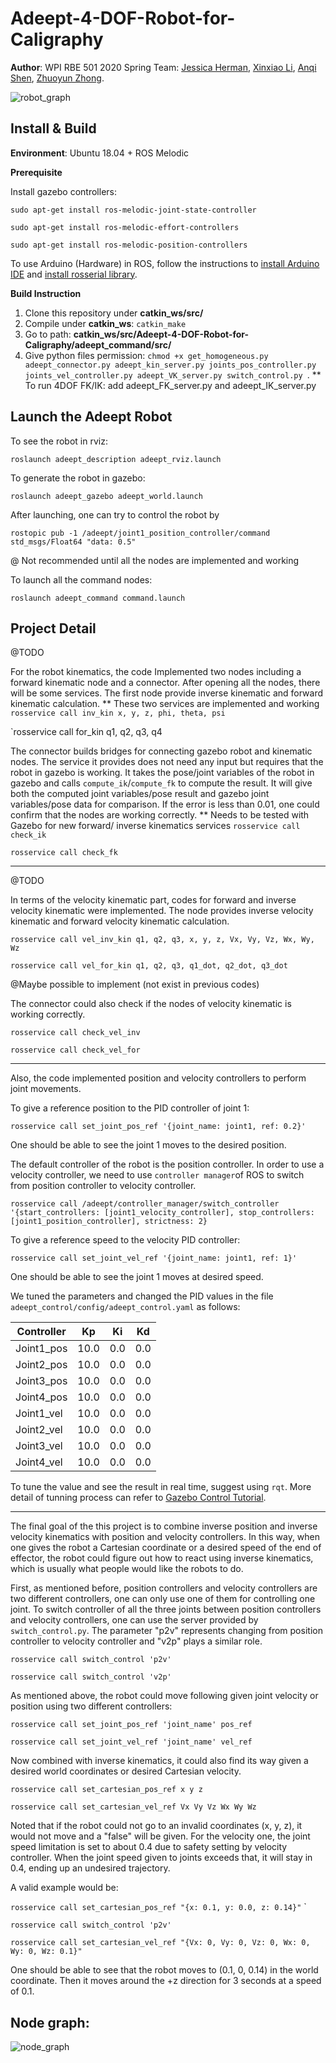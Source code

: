 # Adeept-4-DOF-Robot-for-Caligraphy

**Author**:  WPI RBE 501 2020 Spring Team: [Jessica  Herman](https://github.com/KatConroy57), [Xinxiao Li](https://github.com/thejose5), [Anqi Shen](https://github.com/joeyzhong90595), [Zhuoyun Zhong](https://github.com/joeyzhong90595).

![robot_graph](demo/robot.png)

## Install & Build

**Environment**: Ubuntu 18.04 + ROS Melodic

**Prerequisite**

Install gazebo controllers:

`sudo apt-get install ros-melodic-joint-state-controller`

`sudo apt-get install ros-melodic-effort-controllers`

`sudo apt-get install ros-melodic-position-controllers`

To use Arduino (Hardware) in ROS, follow the instructions to [install Arduino IDE](http://wiki.ros.org/rosserial_arduino/Tutorials/Arduino%20IDE%20Setup) and [install rosserial library](http://wiki.ros.org/rosserial_arduino/Tutorials/Arduino%20IDE%20Setup).

**Build Instruction**

1. Clone this repository under **catkin_ws/src/**
2. Compile under **catkin_ws**: `catkin_make`
3. Go to path: **catkin_ws/src/Adeept-4-DOF-Robot-for-Caligraphy/adeept_command/src/**
4. Give python files permission: `chmod +x get_homogeneous.py adeept_connector.py adeept_kin_server.py joints_pos_controller.py joints_vel_controller.py adeept_VK_server.py switch_control.py `.
** To run 4DOF FK/IK: add adeept_FK_server.py and adeept_IK_server.py

## Launch the Adeept Robot

To see the robot in rviz:

`roslaunch adeept_description adeept_rviz.launch`

To generate the robot in gazebo:

`roslaunch adeept_gazebo adeept_world.launch`

After launching, one can try to control the robot by

`rostopic pub -1 /adeept/joint1_position_controller/command std_msgs/Float64 "data: 0.5"`

@ Not recommended until all the nodes are implemented and working

To launch all the command nodes:

`roslaunch adeept_command command.launch`


## Project Detail

@TODO

For the robot kinematics, the code Implemented two nodes including a forward kinematic node and a connector. After opening all the nodes, there will be some services. The first node provide inverse kinematic and forward kinematic calculation.
** These two services are implemented and working
`rosservice call inv_kin x, y, z, phi, theta, psi` 

`rosservice call for_kin q1, q2, q3, q4

The connector builds bridges for connecting gazebo robot and kinematic nodes. The service it provides does not need any input but requires that the robot in gazebo is working. It takes the pose/joint variables of the robot in gazebo and calls `compute_ik`/`compute_fk` to compute the result. It will give both the computed joint variables/pose result and gazebo joint variables/pose data for comparison. If the error is less than 0.01, one could confirm that the nodes are working correctly.
** Needs to be tested with Gazebo for new forward/ inverse kinematics services
`rosservice call check_ik` 

`rosservice call check_fk` 

---

@TODO

In terms of the velocity kinematic part, codes for forward and inverse velocity kinematic were implemented. The node provides inverse velocity kinematic and forward velocity kinematic calculation.

`rosservice call vel_inv_kin q1, q2, q3, x, y, z, Vx, Vy, Vz, Wx, Wy, Wz` 

`rosservice call vel_for_kin q1, q2, q3, q1_dot, q2_dot, q3_dot `

@Maybe possible to implement (not exist in previous codes)

The connector could also check if the nodes of velocity kinematic is working correctly.

`rosservice call check_vel_inv`

`rosservice call check_vel_for`

---

Also, the code implemented position and velocity controllers to perform joint movements. 

To give a reference position to the PID controller of joint 1:

`rosservice call set_joint_pos_ref '{joint_name: joint1, ref: 0.2}'`  

One should be able to see the joint 1 moves to the desired position.

The default controller of the robot is the position controller. In order to use a velocity controller, we need to use `controller manager`of ROS to switch from position controller to velocity controller.

`rosservice call /adeept/controller_manager/switch_controller '{start_controllers: [joint1_velocity_controller], stop_controllers: [joint1_position_controller], strictness: 2}`

To give a reference speed to the velocity PID controller:

`rosservice call set_joint_vel_ref '{joint_name: joint1, ref: 1}'`  

One should be able to see the joint 1 moves at desired speed.

We tuned the parameters and changed the PID values in the file `adeept_control/config/adeept_control.yaml` as follows:

| Controller | Kp   | Ki   | Kd   |
| ---------- | ---- | ---- | ---- |
| Joint1_pos | 10.0 | 0.0  | 0.0  |
| Joint2_pos | 10.0 | 0.0  | 0.0  |
| Joint3_pos | 10.0 | 0.0  | 0.0  |
| Joint4_pos | 10.0 | 0.0  | 0.0  |
| Joint1_vel | 10.0 | 0.0  | 0.0  |
| Joint2_vel | 10.0 | 0.0  | 0.0  |
| Joint3_vel | 10.0 | 0.0  | 0.0  |
| Joint4_vel | 10.0 | 0.0  | 0.0  |

To tune the value and see the result in real time, suggest using `rqt`. More detail of tunning process can refer to [Gazebo Control Tutorial](http://gazebosim.org/tutorials?tut=ros_control).

---

The final goal of the this project is to combine inverse position and inverse velocity kinematics with position and velocity controllers. In this way, when one gives the robot a Cartesian coordinate or a desired speed of the end of effector, the robot could figure out how to react using inverse kinematics, which is usually what people would like the robots to do.

First, as mentioned before, position controllers and velocity controllers are two different controllers, one can only use one of them for controlling one joint. To switch controller of all the three joints between position controllers and velocity controllers, one can use the server provided by `switch_control.py`. The parameter "p2v" represents changing from position controller to velocity controller and "v2p" plays a similar role.

`rosservice call switch_control 'p2v'` 

`rosservice call switch_control 'v2p'` 

As mentioned above, the robot could move following given joint velocity or position using two different controllers:

`rosservice call set_joint_pos_ref 'joint_name' pos_ref` 

`rosservice call set_joint_vel_ref 'joint_name' vel_ref` 

Now combined with inverse kinematics, it could also find its way given a desired world coordinates or desired Cartesian velocity.

`rosservice call set_cartesian_pos_ref x y z` 

`rosservice call set_cartesian_vel_ref Vx Vy Vz Wx Wy Wz` 

Noted that if the robot could not go to an invalid coordinates (x, y, z), it would not move and a "false" will be given. For the velocity one, the joint speed limitation is set to about 0.4 due to safety setting by velocity controller. When the joint speed given to joints exceeds that, it will stay in 0.4, ending up an undesired trajectory.

A valid example would be:

`rosservice call set_cartesian_pos_ref "{x: 0.1, y: 0.0, z: 0.14}"` `

`rosservice call switch_control 'p2v'`

`rosservice call set_cartesian_vel_ref "{Vx: 0, Vy: 0, Vz: 0, Wx: 0, Wy: 0, Wz: 0.1}"`

One should be able to see that the robot moves to (0.1, 0, 0.14) in the world coordinate. Then it moves around the +z direction for 3 seconds at a speed of 0.1.

## Node graph:

![node_graph](demo/node_graph.png)
